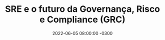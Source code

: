 ---
layout: post 
title:  "SRE e o futuro da Governança, Risco e Compliance (GRC)"
date:   2022-06-05 08:00:00 -0300
published: true
tag: "Edição #13 - 06.06.2022"
headline: "SRE e o futuro da Governança, Risco e Compliance (GRC)"
highlight_title: "Can SRE Bring Governance and Compliance into the Future?"
highlight_url: "https://thenewstack.io/can-sre-bring-governance-and-compliance-into-the-future/"
highlight_autor: "Jennifer Riggins"
comentario: |-
  "No artigo em questão, a autora descreve a apresentação do Mario Platt na **WFT is SRE Conference**. A provocação da sessão é que a engenharia de confiabilidade e portanto, os engenheiros de confiabilidade ou SREs, estão posicionados para ajudar os profissionais de cybersecurity e GRC (Governança, Risk and Compliance) a criar modelos de gerenciamento de riscos que sejam mais eficazes e mais **conectados com a realidade**. A sessão, cujo replay está disponível em https://www.youtube.com/watch?v=jVPIBwdoZMs é particularmente provocativa quando descreve a desconexão atual entre as práticas de GRC, normalmente baseadas em modelos causais lineares, onde o modelo de trabalho perfeito é idealizado, e para o qual desenvolvem-se mecanismos de controle com a tentativa de assegurar que os riscos estejam sob controle. Esses modelos quase sempre atribuem culpados ou concluem que, na ocorrência de incidentes de segurança ou Compliance, a falta de mais controles ou de planejamento prévio foram os principais fatores que contriburam para ocorrência pelo problema.
  
  A dinâmica técno-social no entorno das práticas de DevOps e SRE evoluíram com o tempo e ajudaram a melhorar o diálogo entre áreas de negócios, times de engenharia e times de operações. Apesar de ainda ser uma conversa em constante transformação, hoje é mais aceito que os sistemas estão cada vez mais complexos e que muitas das relações que emergirão dos diversos atores, técnicos ou não, durante o ciclo de vida do sistema não é estática e provavelmente irão se modificar na medida em que os atores e as interações entre eles também se alterem. Conforme a dinâmica decorrente da prática de SRE, um problema descoberto hoje, mesmo que introduzido a  meses atrás em função de uma mudança de código, não necessariamente significa que poderia ter sido evitado anteriormente, e sim que os times precisam evoluir suas capacidades de observação e serem capazes de capturar ou predizer tais mudanças de comportamento com a maior antecedência possível. Um profissional de Cyber ou GRC provavelmente chegaria a conclusão, segundo a autora, que a razão do problema foi a falta de mais controles.
  
  As práticas de GRC e SRE tem muito a contribuir uma com a outra, da mesma forma que profissionais de GRC podem aprender como incorporar aspectos técno-sociais dos times de engenharia na execução do seu trabalho, transacionando do modelo em que o trabalho é idealizado para um modelo em que o trabalho, da forma como realmente acontece, é otimizado incorporando automações no Pipeline DevOps. Do outro lado, os SREs também tem uma oportunidade enorme de inserir segurança no dia-a-dia, um aspecto que certamente está muito positivamente correlacionado com a qualidade e estabilidade dos sistemas."
comentado_por: "Ricardo Coelho de Sousa"
comentado_por_linkedin: "https://www.linkedin.com/in/rcsousa1"
---